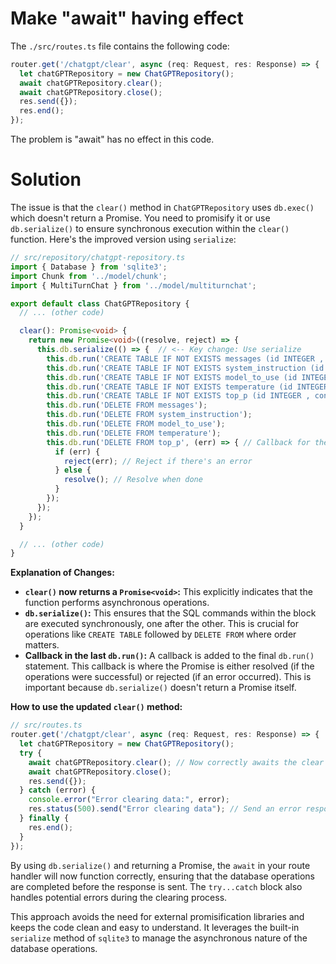 # Make "await" having effect

The `./src/routes.ts` file contains the following code:

```typescript
router.get('/chatgpt/clear', async (req: Request, res: Response) => {
  let chatGPTRepository = new ChatGPTRepository();
  await chatGPTRepository.clear();
  await chatGPTRepository.close();
  res.send({});
  res.end();
});
```

The problem is "await" has no effect in this code.

# Solution 

The issue is that the `clear()` method in `ChatGPTRepository` uses `db.exec()` which doesn't return a Promise.  You need to promisify it or use `db.serialize()` to ensure synchronous execution within the `clear()` function.  Here's the improved version using `serialize`:

```typescript
// src/repository/chatgpt-repository.ts
import { Database } from 'sqlite3';
import Chunk from '../model/chunk';
import { MultiTurnChat } from '../model/multiturnchat';

export default class ChatGPTRepository {
  // ... (other code)

  clear(): Promise<void> {
    return new Promise<void>((resolve, reject) => {
      this.db.serialize(() => {  // <-- Key change: Use serialize
        this.db.run('CREATE TABLE IF NOT EXISTS messages (id INTEGER , role TEXT, content TEXT)');
        this.db.run('CREATE TABLE IF NOT EXISTS system_instruction (id INTEGER , content TEXT)');
        this.db.run('CREATE TABLE IF NOT EXISTS model_to_use (id INTEGER , content TEXT)');
        this.db.run('CREATE TABLE IF NOT EXISTS temperature (id INTEGER , content TEXT)');
        this.db.run('CREATE TABLE IF NOT EXISTS top_p (id INTEGER , content TEXT)');
        this.db.run('DELETE FROM messages');
        this.db.run('DELETE FROM system_instruction');
        this.db.run('DELETE FROM model_to_use');
        this.db.run('DELETE FROM temperature');
        this.db.run('DELETE FROM top_p', (err) => { // Callback for the last operation
          if (err) {
            reject(err); // Reject if there's an error
          } else {
            resolve(); // Resolve when done
          }
        });
      });
    });
  }

  // ... (other code)
}
```

**Explanation of Changes:**

* **`clear()` now returns a `Promise<void>`:** This explicitly indicates that the function performs asynchronous operations.
* **`db.serialize()`:** This ensures that the SQL commands within the block are executed synchronously, one after the other.  This is crucial for operations like `CREATE TABLE` followed by `DELETE FROM` where order matters.
* **Callback in the last `db.run()`:**  A callback is added to the final `db.run()` statement.  This callback is where the Promise is either resolved (if the operations were successful) or rejected (if an error occurred).  This is important because `db.serialize()` doesn't return a Promise itself.

**How to use the updated `clear()` method:**

```typescript
// src/routes.ts
router.get('/chatgpt/clear', async (req: Request, res: Response) => {
  let chatGPTRepository = new ChatGPTRepository();
  try {
    await chatGPTRepository.clear(); // Now correctly awaits the clear operation
    await chatGPTRepository.close();
    res.send({});
  } catch (error) {
    console.error("Error clearing data:", error);
    res.status(500).send("Error clearing data"); // Send an error response
  } finally {
    res.end();
  }
});

```

By using `db.serialize()` and returning a Promise, the `await` in your route handler will now function correctly, ensuring that the database operations are completed before the response is sent.  The `try...catch` block also handles potential errors during the clearing process.


This approach avoids the need for external promisification libraries and keeps the code clean and easy to understand.  It leverages the built-in `serialize` method of `sqlite3` to manage the asynchronous nature of the database operations.

